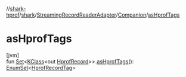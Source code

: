 //[shark-hprof](../../../../index.md)/[shark](../../index.md)/[StreamingRecordReaderAdapter](../index.md)/[Companion](index.md)/[asHprofTags](as-hprof-tags.md)

# asHprofTags

[jvm]\
fun [Set](https://kotlinlang.org/api/latest/jvm/stdlib/kotlin.collections/-set/index.html)&lt;[KClass](https://kotlinlang.org/api/latest/jvm/stdlib/kotlin.reflect/-k-class/index.html)&lt;out [HprofRecord](../../-hprof-record/index.md)&gt;&gt;.[asHprofTags](as-hprof-tags.md)(): [EnumSet](https://docs.oracle.com/javase/8/docs/api/java/util/EnumSet.html)&lt;[HprofRecordTag](../../-hprof-record-tag/index.md)&gt;
